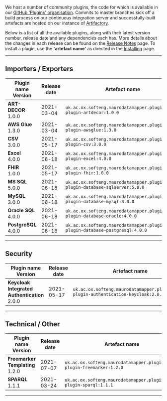 We host a number of community plugins, the code for which is available in
our [GitHub 'Plugins' organisation](https://github.com/MauroDataMapper-Plugins).
Commits to master branches kick off a build process on our continuous integration server and successfully-built artefacts are hosted on our instance
of [Artifactory](https://jenkins.cs.ox.ac.uk/artifactory).

Below is a list of all the available plugins, along with their latest version number, release date and any dependencies each has. More details about the
changes in each release can be found on the [Release Notes](/about/release-notes) page. To install a plugin, use the **'artefact name'** as directed in
the [Installing](../docker) page.

---

## Importers / Exporters

<table style="width: 100%;">
    <thead>
        <tr>
            <th style="width: 20%;"><b>Plugin name<br/>Version</b></th>
            <th style="width: 15%;"><b>Release date</b></th>
            <th style="width: 45%;"><b>Artefact name</b></th>
            <th style="width: 15%;"><b>Dependencies</b></th>
        </tr>
    </thead>
    <tbody>
<tr>
            <td><b>ART-DECOR</b><br/>1.0.0</td>
            <td>2021-03-04</td>
            <td><code>uk.ac.ox.softeng.maurodatamapper.plugins:mdm-plugin-artdecor:1.0.0</code></td>
            <td>Core &gt;= 4.2.0</td>
        </tr>
<tr>
            <td><b>AWS Glue</b><br/>1.3.0</td>
            <td>2021-03-04</td>
            <td><code>uk.ac.ox.softeng.maurodatamapper.plugins:mdm-plugin-awsglue:1.3.0</code></td>
            <td>Core &gt;= 4.2.0</td>
        </tr>
<tr>
            <td><b>CSV</b><br/>3.0.0</td>
            <td>2021-05-17</td>
            <td><code>uk.ac.ox.softeng.maurodatamapper.plugins:mdm-plugin-csv:3.0.0</code></td>
            <td>Core &gt;= 4.5.0</td>
        </tr>
<tr>
            <td><b>Excel</b><br/>4.0.0</td>
            <td>2021-06-18</td>
            <td><code>uk.ac.ox.softeng.maurodatamapper.plugins:mdm-plugin-excel:4.0.0</code></td>
            <td>Core &gt;= 4.6.0</td>
        </tr>
<tr>
            <td><b>FHIR</b><br/>1.0.0</td>
            <td>2021-05-17</td>
            <td><code>uk.ac.ox.softeng.maurodatamapper.plugins:mdm-plugin-fhir:1.0.0</code></td>
            <td>Core &gt;= 4.5.0</td>
        </tr>
<tr>
            <td><b>MS SQL</b><br/>5.0.0</td>
            <td>2021-06-18</td>
            <td><code>uk.ac.ox.softeng.maurodatamapper.plugins:mdm-plugin-database-sqlserver:5.0.0</code></td>
            <td>Core &gt;= 4.6.0</td>
        </tr>
<tr>
            <td><b>MySQL</b><br/>3.0.0</td>
            <td>2021-06-18</td>
            <td><code>uk.ac.ox.softeng.maurodatamapper.plugins:mdm-plugin-database-mysql:3.0.0</code></td>
            <td>Core &gt;= 4.6.0</td>
        </tr>
<tr>
            <td><b>Oracle SQL</b><br/>4.0.0</td>
            <td>2021-06-18</td>
            <td><code>uk.ac.ox.softeng.maurodatamapper.plugins:mdm-plugin-database-oracle:4.0.0</code></td>
            <td>Core &gt;= 4.6.0</td>
        </tr>
<tr>
            <td><b>PostgreSQL</b><br/>4.0.0</td>
            <td>2021-06-18</td>
            <td><code>uk.ac.ox.softeng.maurodatamapper.plugins:mdm-plugin-database-postgresql:4.0.0</code></td>
            <td>Core &gt;= 4.6.0</td>
        </tr>
</tbody>
</table>

---

## Security

<table style="width: 100%;">
    <thead>
        <tr>
            <th style="width: 20%;"><b>Plugin name<br/>Version</b></th>
            <th style="width: 15%;"><b>Release date</b></th>
            <th style="width: 45%;"><b>Artefact name</b></th>
            <th style="width: 15%;"><b>Dependencies</b></th>
        </tr>
    </thead>
    <tbody>
<tr>
            <td><b>Keycloak Integrated Authentication</b><br/>2.0.0</td>
            <td>2021-05-17</td>
            <td><code>uk.ac.ox.softeng.maurodatamapper.plugins:mdm-plugin-authentication-keycloak:2.0.0</code></td>
            <td>Core &gt;= 4.5.0</td>
        </tr>
</tbody>
</table>

---

## Technical / Other

<table style="width: 100%;">
    <thead>
        <tr>
            <th style="width: 20%;"><b>Plugin name<br/>Version</b></th>
            <th style="width: 15%;"><b>Release date</b></th>
            <th style="width: 45%;"><b>Artefact name</b></th>
            <th style="width: 15%;"><b>Dependencies</b></th>
        </tr>
    </thead>
    <tbody>
<tr>
            <td><b>Freemarker Templating</b><br/>1.2.0</td>
            <td>2021-07-07</td>
            <td><code>uk.ac.ox.softeng.maurodatamapper.plugins:mdm-plugin-freemarker:1.2.0</code></td>
            <td>Core &gt;= 4.7.0</td>
        </tr>
<tr>
            <td><b>SPARQL</b><br/>1.1.1</td>
            <td>2021-03-24</td>
            <td><code>uk.ac.ox.softeng.maurodatamapper.plugins:mdm-plugin-sparql:1.1.1</code></td>
            <td>Core &gt;= 4.2.0</td>
        </tr>
</tbody>
</table>

<!--  LocalWords:  plugins Artifactory plugin thead tr th tbody td br
 -->
<!--  LocalWords:  gt PostgreSQL AWS Keycloak Freemarker Sparql
 -->

---